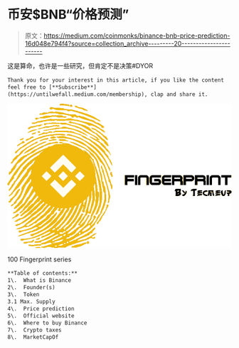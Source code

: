 # 币安$BNB“价格预测”

> 原文：<https://medium.com/coinmonks/binance-bnb-price-prediction-16d048e794f4?source=collection_archive---------20----------------------->

这是算命，也许是一些研究，但肯定不是决策#DYOR

```
Thank you for your interest in this article, if you like the content feel free to [**Subscribe**](https://untilwefall.medium.com/membership), clap and share it.
```

![](img/a9c2b61e564b90e5a7daca1bb79a567c.png)

100 Fingerprint series

```
**Table of contents:** 
1\.  What is Binance
2\.  Founder(s)
3\.  Token 
3.1 Max. Supply 
4\.  Price prediction
5\.  Official website
6\.  Where to buy Binance
7\.  Crypto taxes
8\.  MarketCapOf
```